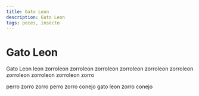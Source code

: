 ```yaml
---
title: Gato Leon
description: Gato Leon
tags: peces, insecto
---
```


# Gato Leon

Gato Leon leon zorroleon zorroleon zorroleon zorroleon zorroleon zorroleon zorroleon zorroleon zorroleon zorro

perro zorro zorro perro zorro conejo gato leon zorro conejo